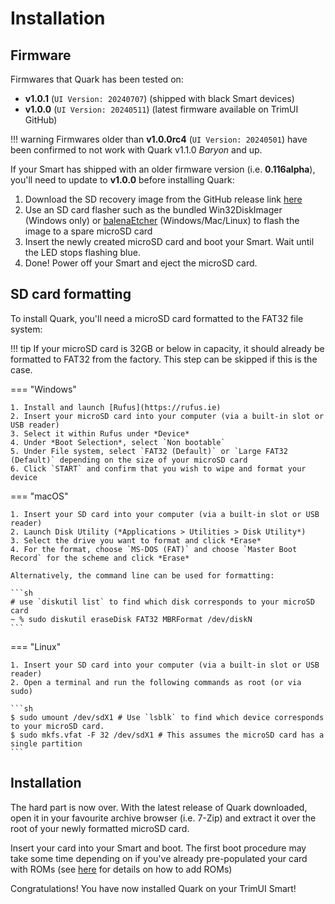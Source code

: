 # Installation

## Firmware

Firmwares that Quark has been tested on:

* **v1.0.1** (`UI Version: 20240707`) (shipped with black Smart devices)
* **v1.0.0** (`UI Version: 20240511`) (latest firmware available on TrimUI GitHub)

!!! warning
    Firmwares older than **v1.0.0rc4** (`UI Version: 20240501`) have been confirmed to not work with Quark v1.1.0 *Baryon* and up.

If your Smart has shipped with an older firmware version (i.e. **0.116alpha**), you'll need to update to **v1.0.0** before installing Quark:

1. Download the SD recovery image from the GitHub release link [here](https://github.com/trimui/firmware_smart/releases/tag/v1.0.0)
2. Use an SD card flasher such as the bundled Win32DiskImager (Windows only) or [balenaEtcher](https://etcher.balena.io/) (Windows/Mac/Linux) to flash the image to a spare microSD card
3. Insert the newly created microSD card and boot your Smart. Wait until the LED stops flashing blue.
4. Done! Power off your Smart and eject the microSD card.

## SD card formatting

To install Quark, you'll need a microSD card formatted to the FAT32 file system:

!!! tip
    If your microSD card is 32GB or below in capacity, it should already be formatted to FAT32 from the factory. This step can be skipped if this is the case.

=== "Windows"

    1. Install and launch [Rufus](https://rufus.ie)
    2. Insert your microSD card into your computer (via a built-in slot or USB reader)
    3. Select it within Rufus under *Device*
    4. Under *Boot Selection*, select `Non bootable`
    5. Under File system, select `FAT32 (Default)` or `Large FAT32 (Default)` depending on the size of your microSD card 
    6. Click `START` and confirm that you wish to wipe and format your device

=== "macOS"

    1. Insert your SD card into your computer (via a built-in slot or USB reader)
    2. Launch Disk Utility (*Applications > Utilities > Disk Utility*)
    3. Select the drive you want to format and click *Erase*
    4. For the format, choose `MS-DOS (FAT)` and choose `Master Boot Record` for the scheme and click *Erase*
 
    Alternatively, the command line can be used for formatting:

    ```sh
    # use `diskutil list` to find which disk corresponds to your microSD card
    ~ % sudo diskutil eraseDisk FAT32 MBRFormat /dev/diskN
    ```

=== "Linux"

    1. Insert your SD card into your computer (via a built-in slot or USB reader)
    2. Open a terminal and run the following commands as root (or via sudo)

    ```sh
    $ sudo umount /dev/sdX1 # Use `lsblk` to find which device corresponds to your microSD card.
    $ sudo mkfs.vfat -F 32 /dev/sdX1 # This assumes the microSD card has a single partition
    ```

## Installation

The hard part is now over. With the latest release of Quark downloaded, open it in your favourite archive browser (i.e. 7-Zip) and extract it over the root of your newly formatted microSD card.

Insert your card into your Smart and boot. The first boot procedure may take some time depending on if you've already pre-populated your card with ROMs (see [here](roms.md) for details on how to add ROMs)

Congratulations! You have now installed Quark on your TrimUI Smart!